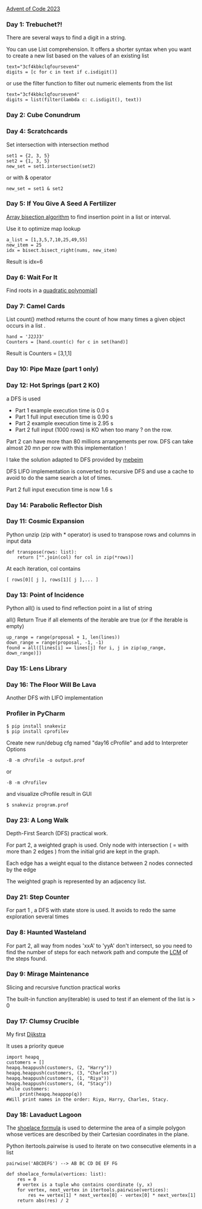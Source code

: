 [Advent of Code 2023][aoc-about]

### Day 1: Trebuchet?! 
There are several ways to find a digit in a string.


You can use List comprehension. It offers a shorter syntax when you want to create a new list based on the values of an existing list
```
text="3cf4kbkclqfourseven4"           
digits = [c for c in text if c.isdigit()]
```
or use the filter function to filter out numeric elements from the list
```  
text="3cf4kbkclqfourseven4" 
digits = list(filter(lambda c: c.isdigit(), text))
```  

### Day 2: Cube Conundrum

###  Day 4: Scratchcards
Set intersection with intersection method
```
set1 = {2, 3, 5}
set2 = {1, 3, 5}
new_set = set1.intersection(set2)
```
or with & operator
```
new_set = set1 & set2
```

### Day 5: If You Give A Seed A Fertilizer
[Array bisection algorithm][bisect] to find insertion point in a list or interval.

Use it to optimize map lookup
```
a_list = [1,3,5,7,10,25,49,55]
new_item = 25
idx = bisect.bisect_right(nums, new_item)
```
Result is idx=6


### Day 6: Wait For It
Find roots in a [quadratic polynomial][quadratic polynomial]]

### Day 7: Camel Cards
List count() method returns the count of how many times a given object occurs in a list . 
```
hand = 'J2JJ3'
Counters = [hand.count(c) for c in set(hand)]
```
Result is Counters = [3,1,1]

### Day 10: Pipe Maze (part 1 only)

### Day 12: Hot Springs (part 2 KO)

a DFS is used  
* Part 1 example execution time is 0.0 s
* Part 1 full input execution time is 0.90 s
* Part 2 example execution time is 2.95 s
* Part 2 full input (1000 rows)  is KO when too many ? on the row.

Part 2 can have more than 80 millions arrangements per row. DFS can take almost 20 mn per row with this implementation !

I take the solution adapted to DFS provided by  [mebeim][mebeim day12]

DFS LIFO implementation is converted to recursive DFS and use a cache 
to avoid to do the same search a lot of times.

Part 2 full input execution time is now 1.6 s

### Day 14: Parabolic Reflector Dish

### Day 11: Cosmic Expansion
Python unzip (zip with * operator) is used to transpose rows and columns in input data
``` 
def transpose(rows: list):
    return ["".join(col) for col in zip(*rows)]
```
At each iteration, 
col contains 
```
[ rows[0][ j ], rows[1][ j ],... ]
```

### Day 13: Point of Incidence

Python all() is used to find reflection point in a list of string

all() Return True if all elements of the iterable are true (or if the iterable is empty)

```
up_range = range(proposal + 1, len(lines))
down_range = range(proposal, -1, -1)
found = all([lines[i] == lines[j] for i, j in zip(up_range, down_range)])
```

### Day 15: Lens Library


### Day 16: The Floor Will Be Lava

Another DFS with LIFO implementation

### Profiler in PyCharm

```
$ pip install snakeviz
$ pip install cprofilev
```
Create new run/debug cfg named "day16 cProfile"
and add to Interpreter Options 
```
-B -m cProfile -o output.prof
```
or
```
-B -m cProfilev
```
and visualize cProfile result in GUI
```
$ snakeviz program.prof
```
### Day 23: A Long Walk
Depth-First Search (DFS) practical work.

For part 2, a weighted graph is used. Only node with intersection ( = with more than 2 edges ) from the initial grid are kept in the graph. 

Each edge has a weight equal to the distance between 2 nodes connected by the edge

The weighted graph is represented by an adjacency list.

### Day 21: Step Counter
For part 1 , a DFS with state store is used. 
It avoids to redo the same exploration several times

### Day 8: Haunted Wasteland

For part 2, all way from nodes 'xxA' to 'yyA' don't intersect, 
so you need to find the number of steps for each network path and compute the [LCM][LCM] of the steps found.

###  Day 9: Mirage Maintenance
Slicing and recursive function practical works

The built-in function any(iterable) is used to test if an element of the list is > 0

### Day 17: Clumsy Crucible

My first [Dijkstra][Dijkstra]

It uses a priority queue
```
import heapq
customers = []
heapq.heappush(customers, (2, "Harry"))
heapq.heappush(customers, (3, "Charles"))
heapq.heappush(customers, (1, "Riya"))
heapq.heappush(customers, (4, "Stacy"))
while customers:
     print(heapq.heappop(q))
#Will print names in the order: Riya, Harry, Charles, Stacy.
```
### Day 18: Lavaduct Lagoon

The [shoelace formula][shoelace] is used to determine the area of a 
simple polygon whose vertices are described by their Cartesian 
coordinates in the plane.  

Python itertools.pairwise is used to iterate on two consecutive elements in a list
```
pairwise('ABCDEFG') --> AB BC CD DE EF FG
```
```
def shoelace_formula(vertices: list):
    res = 0
    # vertex is a tuple who contains coordinate (y, x)
    for vertex, next_vertex in itertools.pairwise(vertices):
        res += vertex[1] * next_vertex[0] - vertex[0] * next_vertex[1]
    return abs(res) / 2
```

[aoc-about]:   https://adventofcode.com/2023/about
[fonction du second degre]: https://campussaintjean.be/IMG/pdf/chapitre_3_la_fonction_du_second_degre_1_.pdf
[quadratic polynomial]: https://www.cuemath.com/algebra/roots-of-quadratic-equation/
[bisect]: https://docs.python.org/3/library/bisect.html
[bisect_right]: https://www.educative.io/answers/what-is-bisectbisectright-in-python
[mebeim day12]: https://github.com/mebeim/aoc/tree/master/2023#day-12---hot-springs
[LCM]: https://en.wikipedia.org/wiki/Least_common_multiple
[Dijkstra]: https://builtin.com/software-engineering-perspectives/dijkstras-algorithm
[shoelace]: http://villemin.gerard.free.fr/GeomLAV/Polygone/Lacet.htm